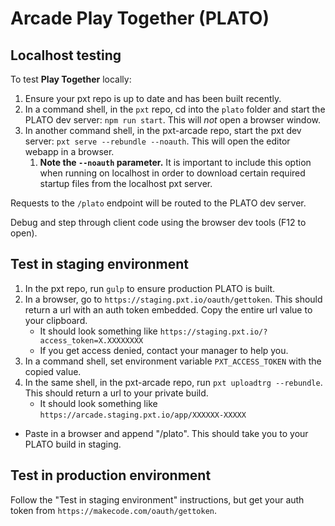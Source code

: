 # Arcade Play Together (PLATO)

## Localhost testing

To test **Play Together** locally:

1. Ensure your pxt repo is up to date and has been built recently.
2. In a command shell, in the `pxt` repo, cd into the `plato` folder and start the PLATO dev server: `npm run start`. This will *not* open a browser window.
3. In another command shell, in the pxt-arcade repo, start the pxt dev server: `pxt serve --rebundle --noauth`. This will open the editor webapp in a browser.
   1. **Note the `--noauth` parameter.** It is important to include this option when running on localhost in order to download certain required startup files from the localhost pxt server.

Requests to the `/plato` endpoint will be routed to the PLATO dev server.

Debug and step through client code using the browser dev tools (F12 to open).


## Test in staging environment

1. In the pxt repo, run `gulp` to ensure production PLATO is built.
2. In a browser, go to `https://staging.pxt.io/oauth/gettoken`. This should return a url with an auth token embedded. Copy the entire url value to your clipboard.
   - It should look something like `https://staging.pxt.io/?access_token=X.XXXXXXXX`
   - If you get access denied, contact your manager to help you.
3. In a command shell, set environment variable `PXT_ACCESS_TOKEN` with the copied value.
4. In the same shell, in the pxt-arcade repo, run `pxt uploadtrg --rebundle`. This should return a url to your private build.
   - It should look something like `https://arcade.staging.pxt.io/app/XXXXXX-XXXXX`
 - Paste in a browser and append "/plato". This should take you to your PLATO build in staging.

## Test in production environment

Follow the "Test in staging environment" instructions, but get your auth token from `https://makecode.com/oauth/gettoken`.